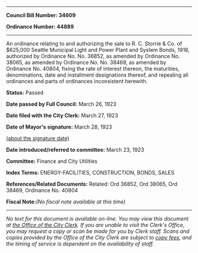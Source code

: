 

********

**Council Bill Number: 34609**
   
**Ordinance Number: 44889**
********

 An ordinance relating to and authorizing the sale to R. C. Storrie & Co. of $625,000 Seattle Municipal Light and Power Plant and System Bonds, 1918, authorized by Ordinance No. No. 36852, as amended by Ordinance No. 38065, as amended by Ordinance No. No. 38469, as amended by Ordinance No. 40804, fixing the rate of interest thereon, the maturities, denominations, date and installment designations thereof, and repealing all ordinances and parts of ordinances inconsistent herewith.

**Status:** Passed
   
**Date passed by Full Council:** March 26, 1923
   
**Date filed with the City Clerk:** March 27, 1923
   
**Date of Mayor's signature:** March 28, 1923
   
[(about the signature date)](/~public/approvaldate.htm)
   
   
   
**Date introduced/referred to committee:** March 23, 1923
   
**Committee:** Finance and City Utilities
   
   
**Index Terms:** ENERGY-FACILITIES, CONSTRUCTION, BONDS, SALES

**References/Related Documents:** Related: Ord 36852, Ord 38065, Ord 38469, Ordinance No. 40804

**Fiscal Note:**_(No fiscal note available at this time)_
********

_No text for this document is available on-line. You may view this document at [the Office of the City Clerk](http://www.seattle.gov/leg/clerk/contactUs.htm). If you are unable to visit the Clerk's Office, you may request a copy or scan be made for you by Clerk staff. Scans and copies provided by the Office of the City Clerk are subject to [copy fees](http://clerk.seattle.gov/~public/clerkfees.htm), and the timing of service is dependent on the availability of staff._

